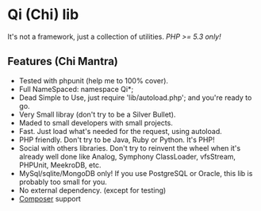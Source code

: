 # Qi (Chi) lib
It's not a framework, just a collection of utilities.
*PHP >= 5.3 only!*

## Features (Chi Mantra)
- Tested with phpunit (help me to 100% cover).
- Full NameSpaced: namespace Qi\*;
- Dead Simple to Use, just require 'lib/autoload.php'; and you're ready to go.
- Very Small libray (don't try to be a Silver Bullet).
- Maded to small developers with small projects.
- Fast. Just load what's needed for the request, using autoload.
- PHP friendly. Don't try to be Java, Ruby or Python. It's PHP!
- Social with others libraries. Don't try to reinvent the wheel when it's already well done like Analog, Symphony ClassLoader, vfsStream, PHPUnit, MeekroDB, etc.
- MySql/sqlite/MongoDB only! If you use PostgreSQL or Oracle, this lib is probably too small for you.
- No external dependency. (except for testing)
- [Composer](http://packagist.org) support

